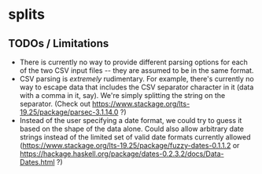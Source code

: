 # splits


## TODOs / Limitations

* There is currently no way to provide different parsing options for each of
  the two CSV input files -- they are assumed to be in the same format.
* CSV parsing is *extremely* rudimentary. For example, there's currently no
  way to escape data that includes the CSV separator character in it (data
  with a comma in it, say). We're simply splitting the string on the
  separator. (Check out
  https://www.stackage.org/lts-19.25/package/parsec-3.1.14.0 ?)
* Instead of the user specifying a date format, we could try to guess it based
  on the shape of the data alone. Could also allow arbitrary date strings
  instead of the limited set of valid date formats currently allowed
  (https://www.stackage.org/lts-19.25/package/fuzzy-dates-0.1.1.2 or
  https://hackage.haskell.org/package/dates-0.2.3.2/docs/Data-Dates.html ?)
